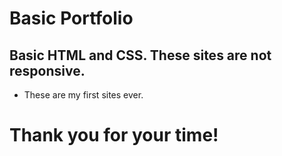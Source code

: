 # Basic Portfolio

## Basic HTML and CSS. These sites are not responsive. 

- These are my first sites ever.

# Thank you for your time!

